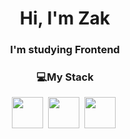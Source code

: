 <div align="center">

# Hi, I'm Zak
### I'm studying Frontend
  ### 💻My Stack
<img src="https://cdn.jsdelivr.net/gh/devicons/devicon@latest/icons/html5/html5-original-wordmark.svg" height="50"/>&nbsp;
<img src="https://cdn.jsdelivr.net/gh/devicons/devicon@latest/icons/css3/css3-original-wordmark.svg" height="50"/>&nbsp;
<img src="https://cdn.jsdelivr.net/gh/devicons/devicon@latest/icons/javascript/javascript-original.svg" height="50"/>&nbsp;
</div>
